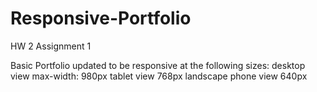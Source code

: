 # Responsive-Portfolio
HW 2 Assignment 1

Basic Portfolio updated to be responsive at the following sizes:
desktop view max-width: 980px
tablet view 768px
landscape phone view 640px